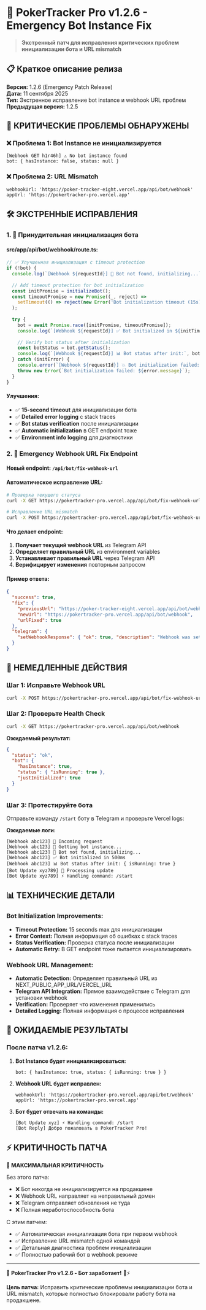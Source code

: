 # 🚨 PokerTracker Pro v1.2.6 - Emergency Bot Instance Fix

> **Экстренный патч для исправления критических проблем инициализации бота и URL mismatch**

## 📋 Краткое описание релиза

**Версия:** 1.2.6 (Emergency Patch Release)  
**Дата:** 11 сентября 2025  
**Тип:** Экстренное исправление bot instance и webhook URL проблем  
**Предыдущая версия:** 1.2.5

## 🚨 КРИТИЧЕСКИЕ ПРОБЛЕМЫ ОБНАРУЖЕНЫ

### **❌ Проблема 1: Bot Instance не инициализируется**
```
[Webhook GET h1r46h] ⚠️ No bot instance found
bot: { hasInstance: false, status: null }
```

### **❌ Проблема 2: URL Mismatch**
```
webhookUrl: 'https://poker-tracker-eight.vercel.app/api/bot/webhook'
appUrl: 'https://pokertracker-pro.vercel.app'
```

## 🛠️ ЭКСТРЕННЫЕ ИСПРАВЛЕНИЯ

### **1. 🤖 Принудительная инициализация бота**

#### **src/app/api/bot/webhook/route.ts:**
```typescript
// ✅ Улучшенная инициализация с timeout protection
if (!bot) {
  console.log(`[Webhook ${requestId}] 🔧 Bot not found, initializing...`);
  
  // Add timeout protection for bot initialization
  const initPromise = initializeBot();
  const timeoutPromise = new Promise((_, reject) => 
    setTimeout(() => reject(new Error('Bot initialization timeout (15s)')), 15000)
  );
  
  try {
    bot = await Promise.race([initPromise, timeoutPromise]);
    console.log(`[Webhook ${requestId}] ✅ Bot initialized in ${initTime}ms`);
    
    // Verify bot status after initialization
    const botStatus = bot.getStatus();
    console.log(`[Webhook ${requestId}] 📊 Bot status after init:`, botStatus);
  } catch (initError) {
    console.error(`[Webhook ${requestId}] 💥 Bot initialization failed:`, error);
    throw new Error(`Bot initialization failed: ${error.message}`);
  }
}
```

#### **Улучшения:**
- ✅ **15-second timeout** для инициализации бота
- ✅ **Detailed error logging** с stack traces
- ✅ **Bot status verification** после инициализации
- ✅ **Automatic initialization** в GET endpoint тоже
- ✅ **Environment info logging** для диагностики

### **2. 🔗 Emergency Webhook URL Fix Endpoint**

#### **Новый endpoint: `/api/bot/fix-webhook-url`**

#### **Автоматическое исправление URL:**
```bash
# Проверка текущего статуса
curl -X GET https://pokertracker-pro.vercel.app/api/bot/fix-webhook-url

# Исправление URL mismatch
curl -X POST https://pokertracker-pro.vercel.app/api/bot/fix-webhook-url
```

#### **Что делает endpoint:**
1. **Получает текущий webhook URL** из Telegram API
2. **Определяет правильный URL** из environment variables
3. **Устанавливает правильный URL** через Telegram API
4. **Верифицирует изменения** повторным запросом

#### **Пример ответа:**
```json
{
  "success": true,
  "fix": {
    "previousUrl": "https://poker-tracker-eight.vercel.app/api/bot/webhook",
    "newUrl": "https://pokertracker-pro.vercel.app/api/bot/webhook",
    "urlFixed": true
  },
  "telegram": {
    "setWebhookResponse": { "ok": true, "description": "Webhook was set" }
  }
}
```

## 🚀 НЕМЕДЛЕННЫЕ ДЕЙСТВИЯ

### **Шаг 1: Исправьте Webhook URL**
```bash
curl -X POST https://pokertracker-pro.vercel.app/api/bot/fix-webhook-url
```

### **Шаг 2: Проверьте Health Check**
```bash
curl -X GET https://pokertracker-pro.vercel.app/api/bot/webhook
```

**Ожидаемый результат:**
```json
{
  "status": "ok",
  "bot": {
    "hasInstance": true,
    "status": { "isRunning": true },
    "justInitialized": true
  }
}
```

### **Шаг 3: Протестируйте бота**
Отправьте команду `/start` боту в Telegram и проверьте Vercel logs:

**Ожидаемые логи:**
```
[Webhook abc123] 🚀 Incoming request
[Webhook abc123] 🤖 Getting bot instance...
[Webhook abc123] 🔧 Bot not found, initializing...
[Webhook abc123] ✅ Bot initialized in 500ms
[Webhook abc123] 📊 Bot status after init: { isRunning: true }
[Bot Update xyz789] 🚀 Processing update
[Bot Update xyz789] ⚡ Handling command: /start
```

## 📊 ТЕХНИЧЕСКИЕ ДЕТАЛИ

### **Bot Initialization Improvements:**
- **Timeout Protection:** 15 seconds max для инициализации
- **Error Context:** Полная информация об ошибках с stack traces
- **Status Verification:** Проверка статуса после инициализации
- **Automatic Retry:** В GET endpoint тоже пытается инициализировать

### **Webhook URL Management:**
- **Automatic Detection:** Определяет правильный URL из NEXT_PUBLIC_APP_URL/VERCEL_URL
- **Telegram API Integration:** Прямое взаимодействие с Telegram для установки webhook
- **Verification:** Проверяет что изменения применились
- **Detailed Logging:** Полная информация о процессе исправления

## 🎯 ОЖИДАЕМЫЕ РЕЗУЛЬТАТЫ

### **После патча v1.2.6:**

1. **Bot Instance будет инициализироваться:**
   ```
   bot: { hasInstance: true, status: { isRunning: true } }
   ```

2. **Webhook URL будет исправлен:**
   ```
   webhookUrl: 'https://pokertracker-pro.vercel.app/api/bot/webhook'
   appUrl: 'https://pokertracker-pro.vercel.app'
   ```

3. **Бот будет отвечать на команды:**
   ```
   [Bot Update xyz] ⚡ Handling command: /start
   [Bot Reply] Добро пожаловать в PokerTracker Pro!
   ```

## ⚡ КРИТИЧНОСТЬ ПАТЧА

**🚨 МАКСИМАЛЬНАЯ КРИТИЧНОСТЬ**

Без этого патча:
- ❌ Бот никогда не инициализируется на продакшене
- ❌ Webhook URL направляет на неправильный домен
- ❌ Telegram отправляет обновления не туда
- ❌ Полная неработоспособность бота

С этим патчем:
- ✅ Автоматическая инициализация бота при первом webhook
- ✅ Исправление URL mismatch одной командой
- ✅ Детальная диагностика проблем инициализации
- ✅ Полностью рабочий бот в webhook режиме

---

**🚨 PokerTracker Pro v1.2.6 - Бот заработает!** 🤖⚡

**Цель патча:** Исправить критические проблемы инициализации бота и URL mismatch, которые полностью блокировали работу бота на продакшене.
